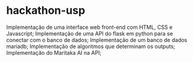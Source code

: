 # hackathon-usp

Implementação de uma interface web front-end com HTML, CSS e Javascript;
Implementação de uma API do flask em python para se conectar com o banco de dados;
Implementação de um banco de dados mariadb;
Implementação de algoritmos que determinam os outputs;
Implementação do Maritaka AI na API;